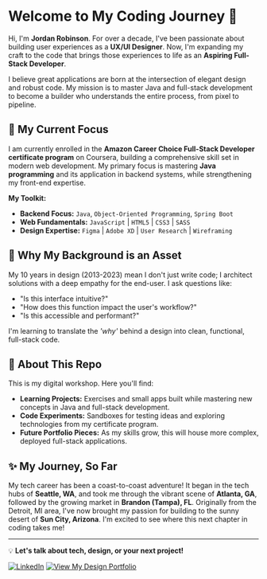 # Welcome to My Coding Journey 🚀

Hi, I'm **Jordan Robinson**. For over a decade, I've been passionate about building user experiences as a **UX/UI Designer**. Now, I'm expanding my craft to the code that brings those experiences to life as an **Aspiring Full-Stack Developer**.

I believe great applications are born at the intersection of elegant design and robust code. My mission is to master Java and full-stack development to become a builder who understands the entire process, from pixel to pipeline.

## 🧠 My Current Focus

I am currently enrolled in the **Amazon Career Choice Full-Stack Developer certificate program** on Coursera, building a comprehensive skill set in modern web development. My primary focus is mastering **Java programming** and its application in backend systems, while strengthening my front-end expertise.

**My Toolkit:**
- **Backend Focus:** `Java`, `Object-Oriented Programming`, `Spring Boot`
- **Web Fundamentals:** `JavaScript` | `HTML5` | `CSS3` | `SASS`
- **Design Expertise:** `Figma` | `Adobe XD` | `User Research` | `Wireframing`

## 🌟 Why My Background is an Asset

My 10 years in design (2013-2023) mean I don't just write code; I architect solutions with a deep empathy for the end-user. I ask questions like:
* "Is this interface intuitive?"
* "How does this function impact the user's workflow?"
* "Is this accessible and performant?"

I'm learning to translate the *'why'* behind a design into clean, functional, full-stack code.

## 📂 About This Repo

This is my digital workshop. Here you'll find:
- **Learning Projects:** Exercises and small apps built while mastering new concepts in Java and full-stack development.
- **Code Experiments:** Sandboxes for testing ideas and exploring technologies from my certificate program.
- **Future Portfolio Pieces:** As my skills grow, this will house more complex, deployed full-stack applications.

## ✨ My Journey, So Far
My tech career has been a coast-to-coast adventure! It began in the tech hubs of **Seattle, WA**, and took me through the vibrant scene of **Atlanta, GA**, followed by the growing market in **Brandon (Tampa), FL**. Originally from the Detroit, MI area, I've now brought my passion for building to the sunny desert of **Sun City, Arizona**. I'm excited to see where this next chapter in coding takes me!

---

💡 **Let's talk about tech, design, or your next project!**

[![LinkedIn](https://img.shields.io/badge/Connect_on_LinkedIn-0077B5?style=for-the-badge&logo=linkedin&logoColor=white)](https://www.linkedin.com/in/jordan-d-robinson/)
[![View My Design Portfolio](https://img.shields.io/badge/View_My_Design_Portfolio-%23000000.svg?style=for-the-badge&logo=firefox&logoColor=#FF7139)](https://uxbyjordan.com)
